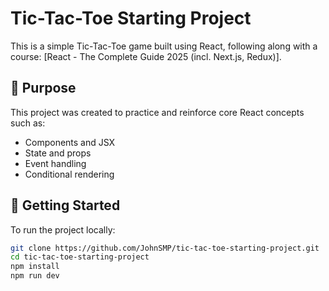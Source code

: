 # Tic-Tac-Toe Starting Project

This is a simple Tic-Tac-Toe game built using React, following along with a course: [React - The Complete Guide 2025 (incl. Next.js, Redux)].

## 🧠 Purpose

This project was created to practice and reinforce core React concepts such as:
- Components and JSX
- State and props
- Event handling
- Conditional rendering

## 🚀 Getting Started

To run the project locally:

```bash
git clone https://github.com/JohnSMP/tic-tac-toe-starting-project.git
cd tic-tac-toe-starting-project
npm install
npm run dev
